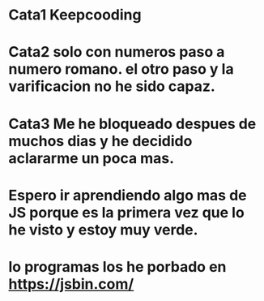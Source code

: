 # Cata1 Keepcooding
# Cata2 solo con numeros paso a numero romano. el otro paso y la varificacion no he sido capaz.
# Cata3 Me he bloqueado despues de muchos dias y he decidido aclararme un poca mas.
# Espero ir aprendiendo algo mas de JS porque es la primera vez que lo he visto y estoy muy verde.
# lo programas los he porbado en https://jsbin.com/ 

